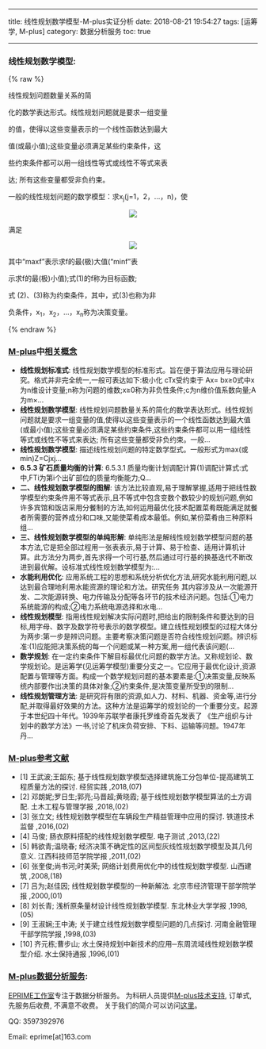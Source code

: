 
---
title: 线性规划数学模型-M-plus实证分析
date: 2018-08-21 19:54:27
tags: [运筹学, M-plus]
category: 数据分析服务
toc: true

---



<span></span>
<!-- more -->



### 线性规划数学模型:

{% raw %}
<div class="p1">线性规划问题数量关系的简
化的数学表达形式。线性规划问题就是要求一组变量
的值，使得以这些变量表示的一个线性函数达到最大
值(或最小值);这些变量必须满足某些约束条件，这
些约束条件都可以用一组线性等式或线性不等式来表
达; 所有这些变量都受非负约束。
<p>一般的线性规划问题的数学模型：求x<sub>j</sub>(j=1，2，…，n)，使
</p><p align="center"><img align="absmiddle" src="/CRFDPIC/R200806043/R200806043.1326.1%5B18627222605d%5D.gif"></p>
满足<p align="center"><img align="absmiddle" src="/CRFDPIC/R200806043/R200806043.1326.3%5B0d63052e6092%5D.gif"></p>
其中“maxf”表示求f的最(极)大值(“minf”表
示求f的最(极)小值);式(1)的f称为目标函数;
式 (2)、(3)称为约束条件，其中，式(3)也称为非
负条件，x<sub>1</sub>，x<sub>2</sub>，…，x<sub>n</sub>称为决策变量。</div>
{% endraw %}



### [M-plus](/tags/M-plus/)中[相关概念](/categories/数据分析服务)

- **线性规划标准式**: 线性规划数学模型的标准形式。旨在便于算法应用与理论研究。格式并非完全统一,一般可表达如下:极小化 cTx受约束于 Ax= bx≥0式中x为n维设计变量;n称为问题的维数;x≥0称为非负性条件;c为n维价值系数向量;A为m×...
- **线性规划数学模型**: 线性规划问题数量关系的简化的数学表达形式。线性规划问题就是要求一组变量的值,使得以这些变量表示的一个线性函数达到最大值(或最小值);这些变量必须满足某些约束条件,这些约束条件都可以用一组线性等式或线性不等式来表达; 所有这些变量都受非负约束。一般...
- **线性规划数学模型**: 描述线性规划问题的特定数学型式。一般形式为max(或min)Z=Cjxj...
- **6.5.3 矿石质量均衡的计算**: 6.5.3.1 质量均衡计划调配计算(1)调配计算式:式中,FTi为第i个出矿部位的质量均衡能力;Q...
- **二、线性规划数学模型的图解**: 该方法比较直观,易于理解掌握,适用于把线性数学模型约束条件用不等式表示,且不等式中包含变数个数较少的规划问题,例如许多宾馆和饭店采用分餐制的方法,如何运用最优化技术配置菜肴既能满足就餐者所需要的营养成分和口味,又能使菜肴成本最低。例如,某份菜肴由三种原料组...
- **三、线性规划数学模型的单纯形解**: 单纯形法是解线性规划数学模型问题的基本方法,它是把全部过程用一张表表示,易于计算、易于检查、适用计算机计算。此方法分为两步,首先求得一个可行基,然后通过可行基的换基迭代不断改进到最优解。设标准式线性规划数学模型为:...
- **水能利用优化**: 应用系统工程的思想和系统分析优化方法,研究水能利用问题,以达到最合理地利用水能资源的理论和方法。研究任务 其内容涉及从一次能源开发、二次能源转换、电力传输及分配等各环节的技术经济问题。包括:①电力系统能源的构成;②电力系统电源选择和水电...
- **线性规划模型**: 指用线性规划解决实际问题时,把给出的限制条件和要达到的目标,用字母、数字及数学符号表示的数学模型。建立线性规划模型的过程大体分为两步:第一步是辨识问题。主要考察决策问题是否符合线性规划问题。辨识标准:(1)应能把决策系统的每一个问题或某一种方案,用一组代表该问题(...
- **数学规划**: 在一定约束条件下解目标最优化问题的数学方法。又称规划论、数学规划论。是运筹学(见运筹学模型)重要分支之一。它应用于最优化设计,资源配置与管理等方面。构成一个数学规划问题的基本要素是:①决策变量,反映系统内部要作出决策的具体对象;②约束条件,是决策变量所受到的限制...
- **线性规划管理方法**: 是研究将有限的资源,如人力、材料、机器、资金等,进行分配,并取得最好效果的方法。这种方法是运筹学的规划论的一个重要分支。起源于本世纪四十年代。1939年苏联学者康托罗维奇首先发表了 《生产组织与计划中的数学方法》一书,讨论了机床负荷安排、下料、运输等问题。1947年丹...


### [M-plus](/tags/M-plus/)[参考文献](/categories/数据分析服务/)

- [1]  王武波;王韶东; 基于线性规划数学模型选择建筑施工分包单位-提高建筑工程质量方法的探讨. 经贸实践 ,2018,(07)
- [2]  邓朗妮;罗日生;郭亮;马晋超;黄晓霞; 基于线性规划数学模型算法的土方调配. 土木工程与管理学报 ,2018,(02)
- [3]  张立文; 线性规划数学模型在车辆段生产精益管理中应用的探讨. 铁道技术监督 ,2016,(02)
- [4]  马俊; 肠衣原料搭配的线性规划数学模型. 电子测试 ,2013,(22)
- [5]  韩欲青;温晓春; 经济决策不确定性的区间型灰线性规划数学模型及其几何意义. 江西科技师范学院学报 ,2011,(02)
- [6]  张奎俊;尚书河;时美荣; 网络计划费用优化中的线性规划数学模型. 山西建筑 ,2008,(18)
- [7]  吕为;赵佳因; 线性规划数学模型的一种新解法. 北京市经济管理干部学院学报 ,2000,(01)
- [8]  刘长青; 浅析原条量材设计线性规划数学模型. 东北林业大学学报 ,1998,(05)
- [9]  王淑娴;王中涛; 关于建立线性规划数学模型问题的几点探讨. 河南金融管理干部学院学报 ,1998,(03)
- [10]  齐元栋;曹步山; 水土保持规划中新技术的应用─东周流域线性规划数学模型介绍. 水土保持通报 ,1996,(01)


### [M-plus](/tags/M-plus/)[数据分析服务](/categories/数据分析服务/):
[EPRIME工作室](http://eprime.cn/)专注于数据分析服务。
为科研人员提供[M-plus技术支持](http://eprime.cn/2018/08/18/EPRIME工作室M-plus代做服务详情/), 订单式, 先服务后收费, 不满意不收费。
关于我们的简介可以访问[这里](http://eprime.cn/2018/08/17/关于EPRIME工作室/)。

QQ: 3597392976

Email: eprime[at]163.com


